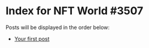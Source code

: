 # Index for NFT World #3507
Posts will be displayed in the order below:

- [Your first post](./001-first.md)

